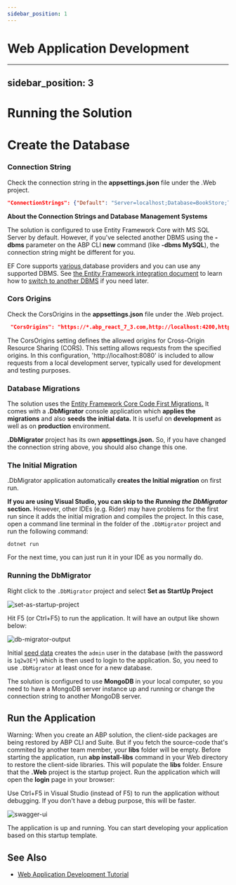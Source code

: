 ```yaml
---
sidebar_position: 1
---
```


# Web Application Development

---
sidebar_position: 3
---

# Running the Solution

# Create the Database

### Connection String

Check the connection string in the **appsettings.json** file under the .Web project.

````json
"ConnectionStrings": {"Default": "Server=localhost;Database=BookStore;Trusted_Connection=True"}
````

**About the Connection Strings and Database Management Systems**

The solution is configured to use Entity Framework Core with MS SQL Server by default. However, if you've selected another DBMS using the **-dbms** parameter on the ABP CLI **new** command (like **-dbms MySQL**), the connection string might be different for you.

EF Core supports [various ](https://learn.microsoft.com/en-us/ef/core/providers/)database providers and you can use any supported DBMS. See [the Entity Framework integration document](https://docs.abp.io/en/abp/latest/Entity-Framework-Core) to learn how to [switch to another DBMS](https://docs.abp.io/en/abp/latest/Entity-Framework-Core-Other-DBMS) if you need later.

### Cors Origins

Check the CorsOrigins in the **appsettings.json** file under the .Web project.

````json
 "CorsOrigins": "https://*.abp_react_7_3.com,http://localhost:4200,http://localhost:8080",
````
The CorsOrigins setting defines the allowed origins for Cross-Origin Resource Sharing (CORS). This setting allows requests from the specified origins. 
In this configuration, 'http://localhost:8080' is included to allow requests from a local development server, typically used for development and testing purposes.

### Database Migrations

The solution uses the [Entity Framework Core Code First Migrations.](https://learn.microsoft.com/en-us/ef/core/managing-schemas/migrations/?tabs=dotnet-core-cli) It comes with a **.DbMigrator** console application which **applies the migrations** and also **seeds the initial data.** It is useful on **development** as well as on **production** environment.

**.DbMigrator** project has its own **appsettings.json.** So, if you have changed the connection string above, you should also change this one.

### The Initial Migration

.DbMigrator application automatically **creates the Initial migration** on first run.

**If you are using Visual Studio, you can skip to the *Running the DbMigrator* section.** However, other IDEs (e.g. Rider) may have problems for the first run since it adds the initial migration and compiles the project. In this case, open a command line terminal in the folder of the `.DbMigrator` project and run the following command:

````shell
dotnet run
````

For the next time, you can just run it in your IDE as you normally do.

### Running the DbMigrator

Right click to the `.DbMigrator` project and select **Set as StartUp Project**

![set-as-startup-project](https://raw.githubusercontent.com/Wai-Technologies/raaghu-docs/development/raaghu/docs/en/images/set-as-startup-project.png)

 Hit F5 (or Ctrl+F5) to run the application. It will have an output like shown below:

 ![db-migrator-output](https://raw.githubusercontent.com/Wai-Technologies/raaghu-docs/development/raaghu/docs/en/images/db-migrator-output.png)

Initial [seed data](Data-Seeding.md) creates the `admin` user in the database (with the password is `1q2w3E*`) which is then used to login to the application. So, you need to use `.DbMigrator` at least once for a new database.

The solution is configured to use **MongoDB** in your local computer, so you need to have a MongoDB server instance up and running or change the connection string to another MongoDB server.

## Run the Application

Warning: When you create an ABP solution, the client-side packages are being restored by ABP CLI and Suite. But if you fetch the source-code that's commited by another team member, your **libs** folder will be empty. Before starting the application, run **abp install-libs** command in your Web directory to restore the client-side libraries. This will populate the **libs** folder. Ensure that the **.Web** project is the startup project. Run the application which will open the **login** page in your browser:


Use Ctrl+F5 in Visual Studio (instead of F5) to run the application without debugging. If you don't have a debug purpose, this will be faster.

![swagger-ui](https://raw.githubusercontent.com/Wai-Technologies/raaghu-docs/development/raaghu/docs/en/images/swagger-ui.png)

The application is up and running. You can start developing your application based on this startup template.


## See Also

* [Web Application Development Tutorial](Getting-Started-Running-Solution.md)
